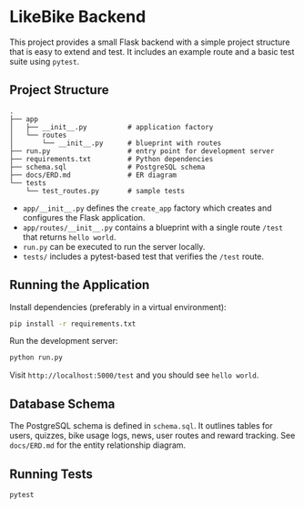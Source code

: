 # LikeBike Backend

This project provides a small Flask backend with a simple project structure that is easy to extend and test. It includes an example route and a basic test suite using `pytest`.

## Project Structure

```
.
├── app
│   ├── __init__.py          # application factory
│   └── routes
│       └── __init__.py      # blueprint with routes
├── run.py                   # entry point for development server
├── requirements.txt         # Python dependencies
├── schema.sql               # PostgreSQL schema
├── docs/ERD.md              # ER diagram
└── tests
    └── test_routes.py       # sample tests
```

- `app/__init__.py` defines the `create_app` factory which creates and configures the Flask application.
- `app/routes/__init__.py` contains a blueprint with a single route `/test` that returns `hello world`.
- `run.py` can be executed to run the server locally.
- `tests/` includes a pytest-based test that verifies the `/test` route.

## Running the Application

Install dependencies (preferably in a virtual environment):

```bash
pip install -r requirements.txt
```

Run the development server:

```bash
python run.py
```

Visit `http://localhost:5000/test` and you should see `hello world`.

## Database Schema

The PostgreSQL schema is defined in `schema.sql`. It outlines tables for users,
quizzes, bike usage logs, news, user routes and reward tracking. See
`docs/ERD.md` for the entity relationship diagram.

## Running Tests

```
pytest
```

